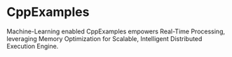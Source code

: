 # CppExamples
Machine-Learning enabled CppExamples empowers Real-Time Processing, leveraging Memory Optimization for Scalable, Intelligent Distributed Execution Engine.
